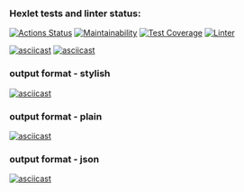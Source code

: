 ### Hexlet tests and linter status:
[![Actions Status](https://github.com/yAmsky1/python-project-lvl2/workflows/hexlet-check/badge.svg)](https://github.com/yAmsky1/python-project-lvl2/actions)
[![Maintainability](https://api.codeclimate.com/v1/badges/874f8487ae55e1a59066/maintainability)](https://codeclimate.com/github/yAmsky1/python-project-lvl2/maintainability)
[![Test Coverage](https://api.codeclimate.com/v1/badges/874f8487ae55e1a59066/test_coverage)](https://codeclimate.com/github/yAmsky1/python-project-lvl2/test_coverage)
[![Linter](https://github.com/yamsky1/python-project-lvl2/actions/workflows/ci.yml/badge.svg)](https://github.com/yamsky1/python-project-lvl2/actions/workflows/ci.yml)


[![asciicast](https://asciinema.org/a/J48fTSVNqHVLMSHgJt35JHhqr.svg)](https://asciinema.org/a/J48fTSVNqHVLMSHgJt35JHhqr)
[![asciicast](https://asciinema.org/a/5dWrjEYM9r7RB5x4lfHXeddE7.svg)](https://asciinema.org/a/5dWrjEYM9r7RB5x4lfHXeddE7)

### output format - stylish

[![asciicast](https://asciinema.org/a/jGRK57HeDSexDbmSDy78oneD0.svg)](https://asciinema.org/a/jGRK57HeDSexDbmSDy78oneD0)

### output format - plain

[![asciicast](https://asciinema.org/a/lqCEbsEfKWtcNa3GeV4dDcwkB.svg)](https://asciinema.org/a/lqCEbsEfKWtcNa3GeV4dDcwkB)

### output format - json

[![asciicast](https://asciinema.org/a/7QMRDsEPpjZLZuhkHaeBwZk70.svg)](https://asciinema.org/a/7QMRDsEPpjZLZuhkHaeBwZk70)